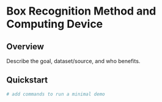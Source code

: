 # Box Recognition Method and Computing Device

## Overview
Describe the goal, dataset/source, and who benefits.

## Quickstart
```bash
# add commands to run a minimal demo
```
